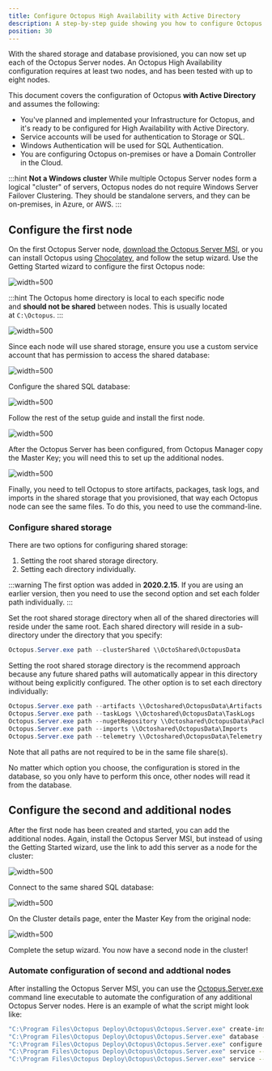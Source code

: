```yaml
---
title: Configure Octopus High Availability with Active Directory
description: A step-by-step guide showing you how to configure Octopus in High-Availability using Active Directory.
position: 30
---
```


With the shared storage and database provisioned, you can now set up each of the Octopus Server nodes. An Octopus High Availability configuration requires at least two nodes, and has been tested with up to eight nodes.

This document covers the configuration of Octopus **with Active Directory** and assumes the following:

- You've planned and implemented your Infrastructure for Octopus, and it's ready to be configured for High Availability with Active Directory.
- Service accounts will be used for authentication to Storage or SQL.
- Windows Authentication will be used for SQL Authentication.
- You are configuring Octopus on-premises or have a Domain Controller in the Cloud.

:::hint
**Not a Windows cluster**
While multiple Octopus Server nodes form a logical "cluster" of servers, Octopus nodes do not require Windows Server Failover Clustering. They should be standalone servers, and they can be on-premises, in Azure, or AWS.
:::

## Configure the first node

On the first Octopus Server node, [download the Octopus Server MSI](https://octopus.com/downloads), or you can install Octopus using [Chocolatey](https://community.chocolatey.org/packages/OctopusDeploy), and follow the setup wizard. Use the Getting Started wizard to configure the first Octopus node:

![](images/getting-started.png "width=500")

:::hint
The Octopus home directory is local to each specific node and **should not be shared** between nodes. This is usually located at `C:\Octopus`.
:::

![](images/home.png "width=500")

Since each node will use shared storage, ensure you use a custom service account that has permission to access the shared database:

![](images/wizard-service-accunt-ad.png "width=500")

Configure the shared SQL database:

![](images/wizard-sql-service-account.png "width=500")

Follow the rest of the setup guide and install the first node.

![](images/wizard-install.png "width=500")

After the Octopus Server has been configured, from Octopus Manager copy the Master Key; you will need this to set up the additional nodes.

![](images/wizard-master-key.png "width=500")

Finally, you need to tell Octopus to store artifacts, packages, task logs, and imports in the shared storage that you provisioned, that way each Octopus node can see the same files. To do this, you need to use the command-line.

### Configure shared storage

There are two options for configuring shared storage: 

1. Setting the root shared storage directory.
2. Setting each directory individually.

:::warning
The first option was added in **2020.2.15**. If you are using an earlier version, then you need to use the second option and set each folder path individually.
:::

Set the root shared storage directory when all of the shared directories will reside under the same root. Each shared directory will reside in a sub-directory under the directory that you specify:

```powershell
Octopus.Server.exe path --clusterShared \\OctoShared\OctopusData
```

Setting the root shared storage directory is the recommend approach because any future shared paths will automatically appear in this directory without being explicitly configured. The other option is to set each directory individually:

```powershell
Octopus.Server.exe path --artifacts \\Octoshared\OctopusData\Artifacts
Octopus.Server.exe path --taskLogs \\Octoshared\OctopusData\TaskLogs
Octopus.Server.exe path --nugetRepository \\Octoshared\OctopusData\Packages
Octopus.Server.exe path --imports \\Octoshared\OctopusData\Imports
Octopus.Server.exe path --telemetry \\Octoshared\OctopusData\Telemetry
```

Note that all paths are not required to be in the same file share(s).

No matter which option you choose, the configuration is stored in the database, so you only have to perform this once, other nodes will read it from the database.

## Configure the second and additional nodes

After the first node has been created and started, you can add the additional nodes. Again, install the Octopus Server MSI, but instead of using the Getting Started wizard, use the link to add this server as a node for the cluster:

![](images/wizard-high-availability.png "width=500")

Connect to the same shared SQL database:

![](images/wizard-sql-service-account.png "width=500")

On the Cluster details page, enter the Master Key from the original node:

![](images/wizard-second-node.png "width=500")

Complete the setup wizard. You now have a second node in the cluster!

### Automate configuration of second and addtional nodes

After installing the Octopus Server MSI, you can use the [Octopus.Server.exe](/docs/octopus-rest-api/octopus.server.exe-command-line/index.md) command line executable to automate the configuration of any additional Octopus Server nodes. Here is an example of what the script might look like:

```bash
"C:\Program Files\Octopus Deploy\Octopus\Octopus.Server.exe" create-instance --instance "Default" --config "C:\Octopus\OctopusServer.config"
"C:\Program Files\Octopus Deploy\Octopus\Octopus.Server.exe" database --instance "Default" --masterKey "MASTER_KEY" --connectionString "Data Source=octopus-server-ha-db;Initial Catalog=OctopusDeploy-OctopusServer;Integrated Security=True;"
"C:\Program Files\Octopus Deploy\Octopus\Octopus.Server.exe" configure --instance "Default" --webForceSSL "False" --webListenPrefixes "http://localhost:80/" --commsListenPort "10943"
"C:\Program Files\Octopus Deploy\Octopus\Octopus.Server.exe" service --instance "Default" --stop
"C:\Program Files\Octopus Deploy\Octopus\Octopus.Server.exe" service --instance "Default" --user "WORK\scvOctopus" --password "DOMAIN_PASSWORD"  --install --reconfigure --start
```